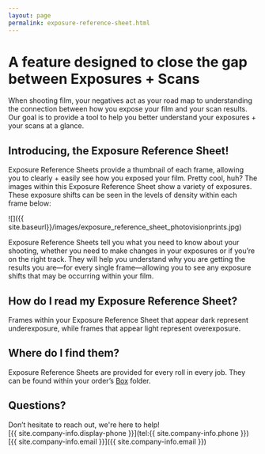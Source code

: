 ```yaml
---
layout: page
permalink: exposure-reference-sheet.html
---
```

<style>
.tablelines th {
    border-bottom: 2px solid #424242;
    padding: .3em 1em .3em 1em;
}
.tablelines td {
    border-bottom: 1px solid #424242;
    padding: .3em 1em .3em 1em;
}
.tablelines tr:last-child td {
    border: none;
}
ol, ul {
    padding-left: 3em;
}
p {
    margin-bottom: 0;
}
.entry h1 {
    border-bottom: 1px solid #ccc;
}
</style>

# A feature designed to close the gap between Exposures + Scans  

When shooting film, your negatives act as your road map to understanding the connection between how you expose your film and your scan results. Our goal is to provide a tool to help you better understand your exposures + your scans at a glance.  

## Introducing, the Exposure Reference Sheet!  

Exposure Reference Sheets provide a thumbnail of each frame, allowing you to clearly + easily see how you exposed your film. Pretty cool, huh? The images within this Exposure Reference Sheet show a variety of exposures. These exposure shifts can be seen in the levels of density within each frame below:

![]({{ site.baseurl}}/images/exposure_reference_sheet_photovisionprints.jpg)

Exposure Reference Sheets tell you what you need to know about your shooting, whether you need to make changes in your exposures or if you’re on the right track. They will help you understand why you are getting the results you are—for every single frame—allowing you to see any exposure shifts that may be occurring within your film. 

## How do I read my Exposure Reference Sheet?  

Frames within your Exposure Reference Sheet that appear dark represent underexposure, while frames that appear light represent overexposure.  

## Where do I find them?  

Exposure Reference Sheets are provided for every roll in every job. They can be found within your order’s [Box](http://box.com) folder. 

## Questions?  
Don’t hesitate to reach out, we're here to help!  
[{{ site.company-info.display-phone }}](tel:{{ site.company-info.phone }})  
[{{ site.company-info.email }}]({{ site.company-info.email }})